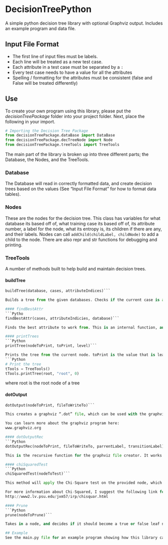 # DecisionTreePython
A simple python decision tree library with optional Graphviz output. Includes an example program and data file. 

## Input File Format
* The first line of input files must be labels. 
* Each line will be treated as a new test case.
* Each attribute in a test case must be separated by a `:`
* Every test case needs to have a value for all the attributes
* Spelling / formatting for the attributes must be consistent (false and False will be treated differently)

## Use
To create your own program using this library, please put the *decisionTreePackage* folder into your project folder. Next, place the following in your import.

```Python
# Importing the Decision Tree Package
from decisionTreePackage.dataBase import DataBase
from decisionTreePackage.decTreeNode import Node
from decisionTreePackage.treeTools import TreeTools
```

The main part of the library is broken up into three different parts; the Database, the Nodes, and the TreeTools. 

### Database
The Database will read in correctly formatted data, and create decision trees based on the values (See “Input File Format” for how to format data tables). 

### Nodes
These are the nodes for the decision tree. This class has variables for what database its based off of, what training case its based off of, its attribute number, a label for the node, what its entropy is, its children if there are any, and their labels. Nodes can call `addChild(childLabel, childNode)` to add a child to the node. There are also repr and str functions for debugging and printing.

### TreeTools
A number of methods built to help build and maintain decision trees. 

#### buildTree
```Python
buildTree(database, cases, attributeIndices)```

Builds a tree from the given databases. Checks if the current case is all true or false. If so, it sets the node as a leaf and returns. Otherwise, it will pick what the best available attribute is from the available list, gets the values for that attribute, gets the label information, creates a node for the current decision, and populates its children recursively before returning the new node. 

#### findBestAttr
```Pytho
findBestAttr(cases, attributeIndicies, database)```

Finds the best attribute to work from. This is an internal function, and should most likely not be called outside of the buildTree function

#### printTrees
```Python
printTree(nodeToPrint, toPrint, level)```

Prints the tree from the current node. toPrint is the value that is leading to this current node. Normally, you will use this on the root node to print the whole tree, but can be used on individual nodes to show subtrees. The average call on the root will look like the following
```Python
# Print the tree
tTools = TreeTools()
tTools.printTree(root, "root", 0)
```
where root is the root node of a tree

#### dotOutput
```Python
dotOutput(nodeToPrint, fileToWriteTo)```

This creates a graphviz “.dot” file, which can be used with the graphviz software to display a visual representation of the decision tree. This is the method you call initially to start the creation of the file. 

You can learn more about the graphviz program here:
www.graphviz.org

#### dotOutputRec
```Python
dotOutputRec(nodeToPrint, fileToWriteTo, parrentLabel, transitionLabel)```

This is the recursive function for the graphviz file creator. It works node per node, creating an appropriate node in the graphviz format, writes the node into the file, and then recursively calls this function on all the nodes children. This shouldn`t be called directly, but instead though the `dotOutput` function. 

#### chiSquaredTest
```Python
chiSquaredTest(nodeToTest)```

This method will apply the Chi-Square test on the provided node, which will decide whether or not a node is significant enough to remain on the tree or not. If it isn`t, this function calls a pruning function that will change the insignificant node into a leaf node of the appropriate type. 

For more information about Chi-Squared, I suggest the following link for the basics:
http://www2.lv.psu.edu/jxm57/irp/chisquar.html

#### Prune
```Python
prune(nodeToPrune)```

Takes in a node, and decides if it should become a true or false leaf node. It will also clear off its children, and their labels from the node. 

## Example
See the main.py file for an example program showing how this library can be used. The provided `Restaurants.txt` file is already formatted and ready to be used with this example. 